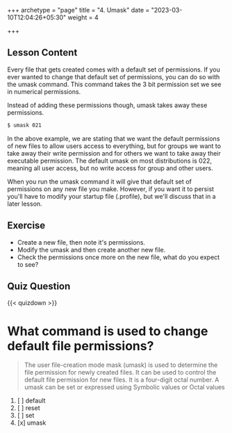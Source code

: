 +++
archetype = "page"
title = "4. Umask"
date = "2023-03-10T12:04:26+05:30"
weight = 4

+++

## Lesson Content

Every file that gets created comes with a default set of permissions. If you ever wanted to change that default set of permissions, you can do so with the umask command. This command takes the 3 bit permission set we see in numerical permissions. 

Instead of adding these permissions though, umask takes away these permissions. 

```bash
$ umask 021 
```

In the above example, we are stating that we want the default permissions of new files to allow users access to everything, but for groups we want to take away their write permission and for others we want to take away their executable permission. The default umask on most distributions is 022, meaning all user access, but no write access for group and other users.

When you run the umask command it will give that default set of permissions on any new file you make. However, if you want it to persist you'll have to modify your startup file (.profile), but we'll discuss that in a later lesson.

## Exercise

- Create a new file, then note it's permissions. 
- Modify the umask and then create another new file. 
- Check the permissions once more on the new file, what do you expect to see? 

## Quiz Question

{{< quizdown >}}

# What command is used to change default file permissions?

> The user file-creation mode mask (umask) is used to determine the file permission for newly created files. It can be used to control the default file permission for new files. It is a four-digit octal number. A umask can be set or expressed using Symbolic values or Octal values


1. [ ] default
2. [ ] reset
3. [ ] set
4. [x] umask
